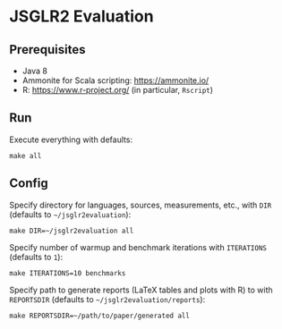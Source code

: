 # JSGLR2 Evaluation

## Prerequisites

 - Java 8
 - Ammonite for Scala scripting: https://ammonite.io/
 - R: https://www.r-project.org/ (in particular, `Rscript`)

## Run

Execute everything with defaults:

```
make all
```

## Config

Specify directory for languages, sources, measurements, etc., with `DIR` (defaults to `~/jsglr2evaluation`):

```
make DIR=~/jsglr2evaluation all
```

Specify number of warmup and benchmark iterations with `ITERATIONS` (defaults to `1`):

```
make ITERATIONS=10 benchmarks
```

Specify path to generate reports (LaTeX tables and plots with R) to with `REPORTSDIR` (defaults to `~/jsglr2evaluation/reports`):

```
make REPORTSDIR=~/path/to/paper/generated all
```
